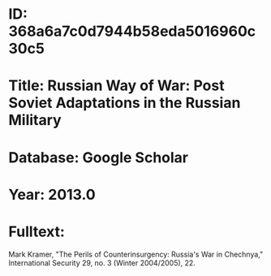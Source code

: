 # ID: 368a6a7c0d7944b58eda5016960c30c5
# Title: Russian Way of War: Post Soviet Adaptations in the Russian Military
# Database: Google Scholar
# Year: 2013.0
# Fulltext:
Mark Kramer, "The Perils of Counterinsurgency: Russia's War in Chechnya," International Security 29, no.
3 (Winter 2004/2005), 22.